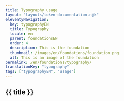 ```yaml
---
title: Typography usage
layout: "layouts/token-documentation.njk"
eleventyNavigation:
  key: typographyEN
  title: Typography
  locale: en
  parent: foundationsEN
  order: 4
  description: This is the foundation
  thumbnail: /images/en/foundations/foundation.png
  alt: This is an image of the foundation
permalink: /en/foundations/typography/
translationKey: "typography"
tags: ["typographyEN", "usage"]
---
```


<h2  class="mt-500 mb-400">{{ title }}</h2>

